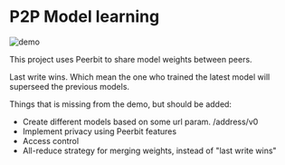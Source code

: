 # P2P Model learning
![demo](./demo.gif)

This project uses Peerbit to share model weights between peers. 

Last write wins. Which mean the one who trained the latest model will superseed the previous models.


Things that is missing from the demo, but should be added:

- Create different models based on some url param. /address/v0
- Implement privacy using Peerbit features
- Access control
- All-reduce strategy for merging weights, instead of "last write wins"
